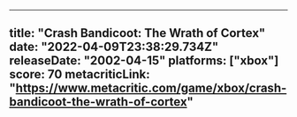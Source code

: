 
---
title: "Crash Bandicoot: The Wrath of Cortex"
date: "2022-04-09T23:38:29.734Z"
releaseDate: "2002-04-15"
platforms: ["xbox"]
score: 70
metacriticLink: "https://www.metacritic.com/game/xbox/crash-bandicoot-the-wrath-of-cortex"
---
